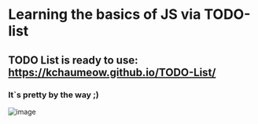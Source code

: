 # Learning the basics of JS via TODO-list
## TODO List is ready to use: https://kchaumeow.github.io/TODO-List/
### It`s pretty by the way ;)
![image](https://user-images.githubusercontent.com/71407757/232384462-33a8357b-7b08-49bc-bdcb-7040ccf4135b.png)
